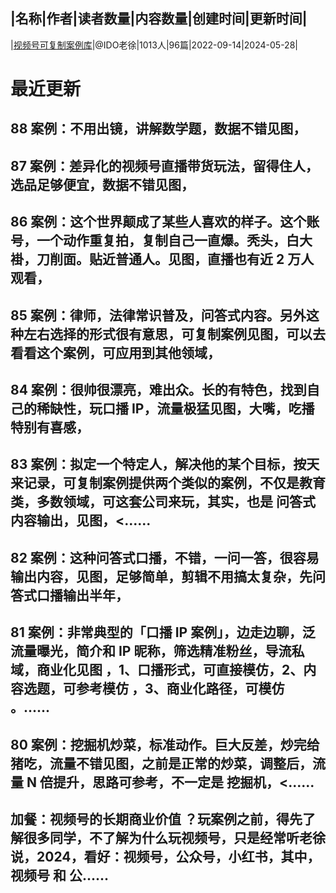 |名称|作者|读者数量|内容数量|创建时间|更新时间|
---
|[视频号可复制案例库](https://xiaobot.net/p/401?refer=0b133df9-27dc-423b-8101-639049001c13)|@IDO老徐|1013人|96篇|2022-09-14|2024-05-28|

# 最近更新
## 88 案例：不用出镜，讲解数学题，数据不错见图，
## 87 案例：差异化的视频号直播带货玩法，留得住人，选品足够便宜，数据不错见图，
## 86 案例：这个世界颠成了某些人喜欢的样子。这个账号，一个动作重复拍，复制自己一直爆。秃头，白大褂，刀削面。贴近普通人。见图，直播也有近 2 万人观看，
## 85 案例：律师，法律常识普及，问答式内容。另外这种左右选择的形式很有意思，可复制案例见图，可以去看看这个案例，可应用到其他领域，
## 84 案例：很帅很漂亮，难出众。长的有特色，找到自己的稀缺性，玩口播 IP，流量极猛见图，大嘴，吃播特别有喜感，
## 83 案例：拟定一个特定人，解决他的某个目标，按天来记录，可复制案例提供两个类似的案例，不仅是教育类，多数领域，可这套公司来玩，其实，也是 问答式内容输出，见图，<......
## 82 案例：这种问答式口播，不错，一问一答，很容易输出内容，见图，足够简单，剪辑不用搞太复杂，先问答式口播输出半年，
## 81 案例：非常典型的「口播 IP 案例」，边走边聊，泛流量曝光，简介和 IP 昵称，筛选精准粉丝，导流私域，商业化见图 ，1、口播形式，可直接模仿，2、内容选题，可参考模仿 ，3、商业化路径，可模仿 。......
## 80 案例：挖掘机炒菜，标准动作。巨大反差，炒完给猪吃，流量不错见图，之前是正常的炒菜，调整后，流量 N 倍提升，思路可参考，不一定是 挖掘机，<......
## 加餐：视频号的长期商业价值 ？玩案例之前，得先了解很多同学，不了解为什么玩视频号，只是经常听老徐说，2024，看好：视频号，公众号，小红书，其中，视频号 和 公......


